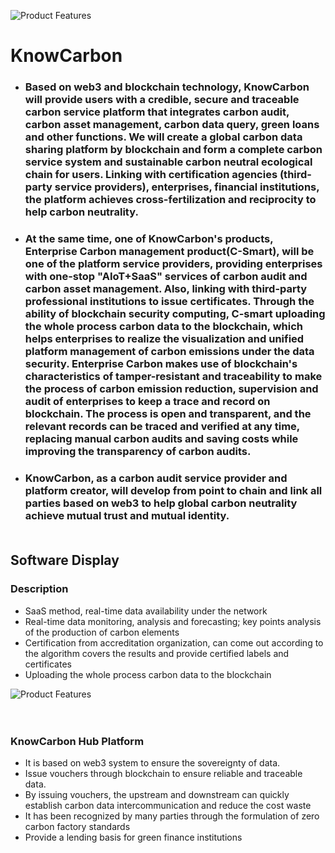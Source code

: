 ![Product Features](https://mmbiz.qpic.cn/mmbiz_gif/Pxxwgm9M2ZL6wem52iaTavX7AlaZPR8LKds0WiaSMhJibIqE1CjBiaI2bkUGDqx5vUbRB4r6LFILicDGLM7jpBicykNw/640?wx_fmt=gif&wxfrom=5&wx_lazy=1)
# KnowCarbon

* ### Based on web3 and blockchain technology, KnowCarbon will provide users with a credible, secure and traceable carbon service platform that integrates carbon audit, carbon asset management, carbon data query, green loans and other functions. We will create a global carbon data sharing platform by blockchain and form a complete carbon service system and sustainable carbon neutral ecological chain for users. Linking with certification agencies (third-party service providers), enterprises, financial institutions, the platform achieves cross-fertilization and reciprocity to help carbon neutrality. <br>
* ### At the same time, one of KnowCarbon's products, Enterprise Carbon management product(C-Smart), will be one of the platform service providers, providing enterprises with one-stop "AIoT+SaaS" services of carbon audit and carbon asset management. Also, linking with third-party professional institutions to issue certificates. Through the ability of blockchain security computing, C-smart uploading the whole process carbon data to the blockchain, which helps enterprises to realize the visualization and unified platform management of carbon emissions under the data security. Enterprise Carbon makes use of blockchain's characteristics of tamper-resistant and traceability to make the process of carbon emission reduction, supervision and audit of enterprises to keep a trace and record on blockchain. The process is open and transparent, and the relevant records can be traced and verified at any time, replacing manual carbon audits and saving costs while improving the transparency of carbon audits. <br> 
* ### KnowCarbon, as a carbon audit service provider and platform creator, will develop from point to chain and link all parties based on web3 to help global carbon neutrality achieve mutual trust and mutual identity.<br><br>
## Software Display
### Description<br>
* SaaS method, real-time data availability under the network
* Real-time data monitoring, analysis and forecasting; key points analysis of the production of carbon elements
* Certification from accreditation organization, can come out according to the algorithm covers the results and provide certified labels and certificates
* Uploading the whole process carbon data to the blockchain<br>

![Product Features](https://user-assets.sxlcdn.com/images/979727/FrjytAufFLVAF3P3es4V4tpkqPXl.png?imageMogr2/strip/auto-orient/thumbnail/1200x9000%3E/quality/90!/format/png)<br><br><br>

### KnowCarbon Hub Platform
* It is based on web3 system to ensure the sovereignty of data.
* Issue vouchers through blockchain to ensure reliable and traceable data.
* By issuing vouchers, the upstream and downstream can quickly establish carbon data intercommunication and reduce the cost waste
* It has been recognized by many parties through the formulation of zero carbon factory standards
* Provide a lending basis for green finance institutions
